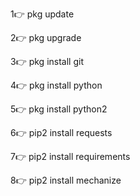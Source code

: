 1👉 pkg update

2👉 pkg upgrade

3👉 pkg install git

4👉 pkg install python

5👉 pkg  install python2

6👉 pip2 install requests

7👉 pip2 install requirements

8👉 pip2 install mechanize






